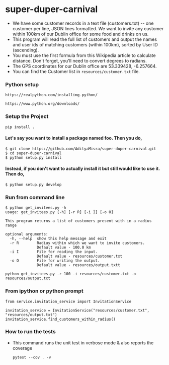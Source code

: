 # super-duper-carnival

* We have some customer records in a text file (customers.txt) -- one customer per line, JSON lines formatted. We want to invite any customer within 100km of our Dublin office for some food and drinks on us. 
* This program will read the full list of customers and output the names and user ids of matching customers (within 100km), sorted by User ID (ascending). 
* You must use the first formula from this Wikipedia article to calculate distance. Don't forget, you'll need to convert degrees to radians. 
* The GPS coordinates for our Dublin office are 53.339428, -6.257664. 
* You can find the Customer list in `resources/customer.txt` file.


### Python setup
    https://realpython.com/installing-python/

    https://www.python.org/downloads/

### Setup the Project
```
pip install . 
```

#### Let's say you want to install a package named foo. Then you do,
```
$ git clone https://github.com/AdityaMisra/super-duper-carnival.git  
$ cd super-duper-carnival
$ python setup.py install
```

#### Instead, if you don't want to actually install it but still would like to use it. Then do,
```
$ python setup.py develop
```

### Run from command line
```
$ python get_invitees.py -h
usage: get_invitees.py [-h] [-r R] [-i I] [-o O]

This program returns a list of customers present with in a radius range

optional arguments:
  -h, --help  show this help message and exit
  -r R        Radius within which we want to invite customers. 
              Default value - 100.0 km
  -i I        File for reading the input. 
              Default value - resources/customer.txt
  -o O        File for writing the output. 
              Default value - resources/output.txtt
                        
python get_invitees.py -r 100 -i resources/customer.txt -o resources/output.txt
```

### From ipython or python prompt
```
from service.invitation_service import InvitationService

invitation_service = InvitationService("resources/customer.txt", "resources/output.txt")
invitation_service.find_customers_within_radius()

```

### How to run the tests
* This command runs the unit test in verbose mode & also reports the coverage
    ```
    pytest --cov . -v
    ```